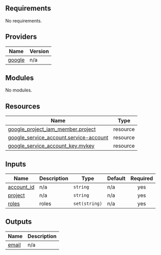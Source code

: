 <!-- BEGIN_TF_DOCS -->
## Requirements

No requirements.

## Providers

| Name | Version |
|------|---------|
| <a name="provider_google"></a> [google](#provider\_google) | n/a |

## Modules

No modules.

## Resources

| Name | Type |
|------|------|
| [google_project_iam_member.project](https://registry.terraform.io/providers/hashicorp/google/latest/docs/resources/project_iam_member) | resource |
| [google_service_account.service-account](https://registry.terraform.io/providers/hashicorp/google/latest/docs/resources/service_account) | resource |
| [google_service_account_key.mykey](https://registry.terraform.io/providers/hashicorp/google/latest/docs/resources/service_account_key) | resource |

## Inputs

| Name | Description | Type | Default | Required |
|------|-------------|------|---------|:--------:|
| <a name="input_account_id"></a> [account\_id](#input\_account\_id) | n/a | `string` | n/a | yes |
| <a name="input_project"></a> [project](#input\_project) | n/a | `string` | n/a | yes |
| <a name="input_roles"></a> [roles](#input\_roles) | roles | `set(string)` | n/a | yes |

## Outputs

| Name | Description |
|------|-------------|
| <a name="output_email"></a> [email](#output\_email) | n/a |
<!-- END_TF_DOCS -->